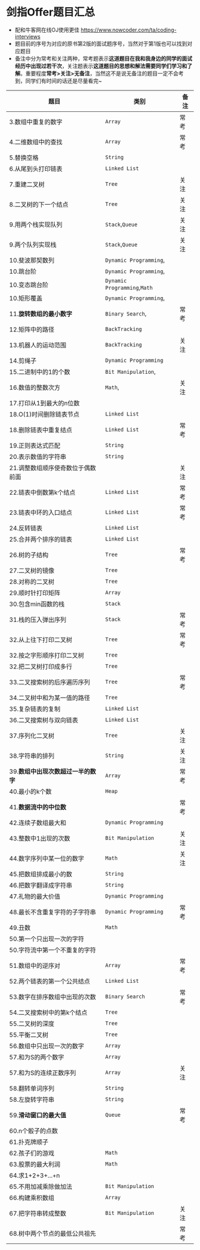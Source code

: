 # 剑指Offer题目汇总
- 配和牛客网在线OJ使用更佳 
https://www.nowcoder.com/ta/coding-interviews
- 题目前的序号为对应的原书第2版的面试题序号，当然对于第1版也可以找到对应题目
- 备注中分为常考和关注两种，常考题表示**这道题目在我和我身边的同学的面试经历中出现过若干次**，关注题表示**这道题目的思想和解法需要同学们学习和了解**。重要程度**常考>关注>无备注**，当然这不是说无备注的题目一定不会考到，同学们有时间的话还是尽量看完~

| 题目                              | 类别                         | 备注 |
| --------------------------------- | ---------------------------- | ---- |
| 3.数组中重复的数字                | `Array`                      | 常考 |
| 4.二维数组中的查找                | `Array`                      | 常考 |
| 5.替换空格                        | `String`                     |      |
| 6.从尾到头打印链表                | `Linked List`                |      |
| 7.重建二叉树                      | `Tree`                       | 关注 |
| 8.二叉树的下一个结点              | `Tree`                       | 关注 |
| 9.用两个栈实现队列                | `Stack`,`Queue`              | 关注 |
| 9.两个队列实现栈                  | `Stack`,`Queue`              | 关注 |
| 10.斐波那契数列                   | `Dynamic Programming`,       |      |
| 10.跳台阶                         | `Dynamic Programming`,       |      |
| 10.变态跳台阶                     | `Dynamic Programming`,`Math` |      |
| 10.矩形覆盖                       | `Dynamic Programming`,       |      |
| 11.**旋转数组的最小数字**             | `Binary Search`,             | 常考 |
| 12.矩阵中的路径                   | `BackTracking`               |      |
| 13.机器人的运动范围               | `BackTracking`               | 关注 |
| 14.剪绳子                         | `Dynamic Programming`        |      |
| 15.二进制中的1的个数              | `Bit Manipulation`,          |      |
| 16.数值的整数次方                 | `Math`,                      | 关注 |
| 17.打印从1到最大的n位数           |                              |      |
| 18.O(1)时间删除链表节点           | `Linked List`                |      |
| 18.删除链表中重复结点             | `Linked List`                | 常考 |
| 19.正则表达式匹配                 | `String`                     |      |
| 20.表示数值的字符串               | `String`                     |      |
| 21.调整数组顺序使奇数位于偶数前面 |                              | 关注 |
| 22.链表中倒数第k个结点            | `Linked List`                | 常考 |
| 23.链表中环的入口结点             | `Linked List`                | 常考 |
| 24.反转链表                       | `Linked List`                |      |
| 25.合并两个排序的链表             | `Linked List`                |      |
| 26.树的子结构                     | `Tree`                       | 常考 |
| 27.二叉树的镜像                   | `Tree`                       |      |
| 28.对称的二叉树                   | `Tree`                       |      |
| 29.顺时针打印矩阵                 | `Array`                      |      |
| 30.包含min函数的栈                | `Stack`                      |      |
| 31.栈的压入弹出序列               | `Stack`                      | 常考 |
| 32.从上往下打印二叉树             | `Tree`                       | 常考 |
| 32.按之字形顺序打印二叉树         | `Tree`                       |      |
| 32.把二叉树打印成多行             | `Tree`                       |      |
| 33.二叉搜索树的后序遍历序列       | `Tree`                       | 常考 |
| 34.二叉树中和为某一值的路径       | `Tree`                       |      |
| 35.复杂链表的复制                 | `Linked List`                |      |
| 36.二叉搜索树与双向链表           | `Linked List`                |      |
| 37.序列化二叉树                   | `Tree`                       | 关注 |
| 38.字符串的排列                   | `String`                     | 关注 |
| 39.**数组中出现次数超过一半的数字**   | `Array`                      | 常考 |
| 40.最小的k个数                    | `Heap`                       |      |
| 41.**数据流中的中位数**              |                              | 常考 |
| 42.连续子数组最大和               | `Dynamic Programming`        |      |
| 43.整数中1出现的次数              | `Bit Manipulation`           | 关注 |
| 44.数字序列中某一位的数字         | `Math`                       | 关注 |
| 45.把数组排成最小的数             | `String`                     |      |
| 46.把数字翻译成字符串             | `String`                     |      |
| 47.礼物的最大价值                 | `Dynamic Programming`        |      |
| 48.最长不含重复字符的子字符串     | `Dynamic Programming`        | 常考 |
| 49.丑数                           | `Math`                       |      |
| 50.第一个只出现一次的字符         |                              |      |
| 50.字符流中第一个不重复的字符     |                              |      |
| 51.数组中的逆序对                 | `Array`                      | 常考 |
| 52.两个链表的第一个公共结点       | `Linked List`                |      |
| 53.数字在排序数组中出现的次数     | `Binary Search`              | 常考 |
| 54.二叉搜索树中的第k个结点        | `Tree`                       |      |
| 55.二叉树的深度                   | `Tree`                       |      |
| 55.平衡二叉树                     | `Tree`                       |      |
| 56.数组中只出现一次的数字         | `Array`                      |      |
| 57.和为S的两个数字                | `Array`                      |      |
| 57.和为S的连续正数序列            | `Array`                      | 关注 |
| 58.翻转单词序列                   | `String`                     |      |
| 58.左旋转字符串                   | `String`                     |      |
| 59.**滑动窗口的最大值**              | `Queue`                      | 常考 |
| 60.n个骰子的点数                  |                              |      |
| 61.扑克牌顺子                     |                              |      |
| 62.孩子们的游戏                   | `Math`                       |      |
| 63.股票的最大利润                 | `Math`                       |      |
| 64.求1+2+3+...+n                  |                              |      |
| 65.不用加减乘除做加法             | `Bit Manipulation`           |      |
| 66.构建乘积数组                   | `Array`                      |      |
| 67.把字符串转成整数               | `Bit Manipulation`           | 关注 |
| 68.树中两个节点的最低公共祖先     |                              | 常考 |
